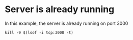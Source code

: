 # Server is already running

In this example, the server is already running on port 3000

```
kill -9 $(lsof -i tcp:3000 -t)
```
